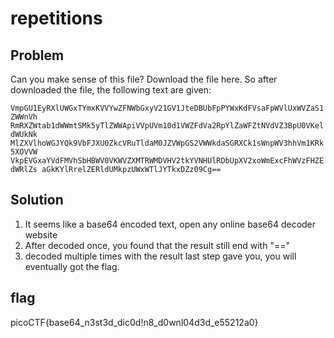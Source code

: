 # repetitions
## Problem
Can you make sense of this file?
Download the file here.
So after downloaded the file, the following text are given:

`VmpGU1EyRXlUWGxTYmxKVVYwZFNWbGxyV21GV1JteDBUbFpPYWxKdFVsaFpWVlUxWVZaS1ZWWnVh
RmRXZWtab1dWWmtSMk5yTlZWWApiVVpUVm10d1VWZFdVa2RpYlZaWFZtNVdVZ3BpU0VKeldWUkNk
MlZXVlhoWGJYQk9VbFJXU0ZkcVRuTldaM0JZVWpGS2VWWkdaSGRXCk1sWnpWV3hhVm1KRk5XOVVW
VkpEVGxaYVdFMVhSbHBWV0VKWVZXMTRWMDVHV2tkYVNHUlRDbUpXV2xoWmExcFhWVzFHZEdWRlZs
aGkKYlRrelZERldUMkpzUWxWTlJYTkxDZz09Cg==
`
## Solution
1. It seems like a base64 encoded text, open any online base64 decoder website
2. After decoded once, you found that the result still end with "=="
3. decoded multiple times with the result last step gave you, you will eventually got the flag.

## flag
picoCTF{base64_n3st3d_dic0d!n8_d0wnl04d3d_e55212a0}